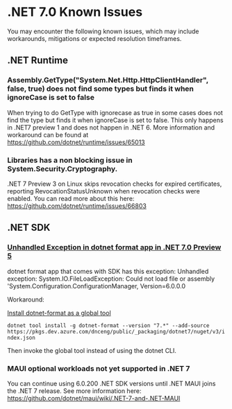 # .NET 7.0 Known Issues

You may encounter the following known issues, which may include workarounds, mitigations or expected resolution timeframes.

## .NET Runtime

### Assembly.GetType("System.Net.Http.HttpClientHandler", false, true) does not find some types but finds it when ignoreCase is set to false


When trying to do GetType with ignorecase as true in some cases does not find the type but finds it when ignoreCase is set to false.
This only happens in .NET7 preview 1 and does not happen in .NET 6.
More information and workaround can be found at https://github.com/dotnet/runtime/issues/65013

### Libraries has a non blocking issue in System.Security.Cryptography.
.NET 7 Preview 3 on Linux skips revocation checks for expired certificates, reporting RevocationStatusUnknown when revocation checks were enabled. You can read more about this here: https://github.com/dotnet/runtime/issues/66803

## .NET SDK

### [Unhandled Exception in dotnet format app in .NET 7.0 Preview 5](https://github.com/dotnet/sdk/issues/25879)

dotnet format app that comes with SDK has this exception:
Unhandled exception: System.IO.FileLoadException: Could not load file or assembly 'System.Configuration.ConfigurationManager, Version=6.0.0.0

Workaround:

[Install dotnet-format as a global tool](https://github.com/dotnet/format#how-to-install-development-builds)

`dotnet tool install -g dotnet-format --version "7.*" --add-source https://pkgs.dev.azure.com/dnceng/public/_packaging/dotnet7/nuget/v3/index.json`

Then invoke the global tool instead of using the dotnet CLI.


### MAUI optional workloads not yet supported in .NET 7

You can continue using 6.0.200 .NET SDK versions until .NET MAUI joins the .NET 7 release. See more information here: https://github.com/dotnet/maui/wiki/.NET-7-and-.NET-MAUI





